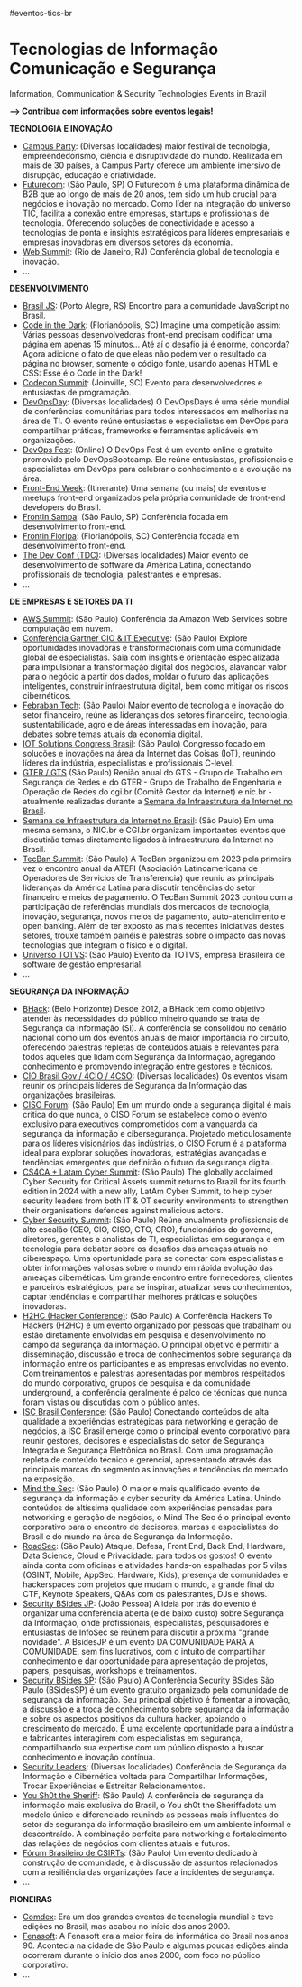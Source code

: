 #eventos-tics-br

# Tecnologias de Informação Comunicação e Segurança 
  Information, Communication & Security Technologies Events in Brazil



**--> Contribua com informações sobre eventos legais!** 
 
 
**TECNOLOGIA E INOVAÇÂO**
- [Campus Party](https://brasil.campus-party.org/): (Diversas localidades) maior festival de tecnologia, empreendedorismo, ciência e disruptividade do mundo. Realizada em mais de 30 países, a Campus Party oferece um ambiente imersivo de disrupção, educação e criatividade.
- [Futurecom](https://www.futurecom.com.br/pt/home.html): (São Paulo, SP) O Futurecom é uma plataforma dinâmica de B2B que ao longo de mais de 20 anos, tem sido um hub crucial para negócios e inovação no mercado. Como líder na integração do universo TIC, facilita a conexão entre empresas, startups e profissionais de tecnologia. Oferecendo soluções de conectividade e acesso a tecnologias de ponta e insights estratégicos para líderes empresariais e empresas inovadoras em diversos setores da economia.
- [Web Summit](https://rio.websummit.com/): (Rio de Janeiro, RJ) Conferência global de tecnologia e inovação.
- ...


**DESENVOLVIMENTO**
- [Brasil JS](https://www.braziljs.org/): (Porto Alegre, RS) Encontro para a comunidade JavaScript no Brasil.
- [Code in the Dark](http://codeinthedark.com.br/): (Florianópolis, SC) Imagine uma competição assim: Várias pessoas desenvolvedoras front-end precisam codificar uma página em apenas 15 minutos... Até aí o desafio já é enorme, concorda? Agora adicione o fato de que eleas não podem ver o resultado da página no browser, somente o código fonte, usando apenas HTML e CSS: Esse é o Code in the Dark!
- [Codecon Summit](https://codecon.dev/): (Joinville, SC) Evento para desenvolvedores e entusiastas de programação.
- [DevOpsDay](https://devopsdays.org/): (Diversas localidades) O DevOpsDays é uma série mundial de conferências comunitárias para todos interessados em melhorias na área de TI. O evento reúne entusiastas e especialistas em DevOps para compartilhar práticas, frameworks e ferramentas aplicáveis em organizações.
- [DevOps Fest](https://conteudo.devopsbootcamp.net/devopsfest2024): (Online) O DevOps Fest é um evento online e gratuito promovido pelo DevOpsBootcamp. Ele reúne entusiastas, profissionais e especialistas em DevOps para celebrar o conhecimento e a evolução na área.
- [Front-End Week](https://www.frontendweek.com.br/): (Itinerante) Uma semana (ou mais) de eventos e meetups front-end organizados pela própria comunidade de front-end developers do Brasil.
- [FrontIn Sampa](https://frontinsampa.com.br/): (São Paulo, SP) Conferência focada em desenvolvimento front-end.
- [Frontin Floripa](https://frontin.floripa.br/):  (Florianópolis, SC) Conferência focada em desenvolvimento front-end.
- [The Dev Conf (TDC)](https://thedevconf.com/): (Diversas localidades) Maior evento de desenvolvimento de software da América Latina, conectando profissionais de tecnologia, palestrantes e empresas.
- ...


**DE EMPRESAS E SETORES DA TI**
- [AWS Summit](https://aws.amazon.com/pt/events/summits/sao-paulo/): (São Paulo) Conferência da Amazon Web Services sobre computação em nuvem.
- [Conferência Gartner CIO & IT Executive](https://www.gartner.com/pt-br/conferences/la/cio-brazil): (São Paulo) Explore oportunidades inovadoras e transformacionais com uma comunidade global de especialistas. Saia com insights e orientação especializada para impulsionar a transformação digital dos negócios, alavancar valor para o negócio a partir dos dados, moldar o futuro das aplicações inteligentes, construir infraestrutura digital, bem como mitigar os riscos cibernéticos.
- [Febraban Tech](https://febrabantech.febraban.org.br/home): (São Paulo) Maior evento de tecnologia e inovação do setor financeiro, reúne as lideranças dos setores financeiro, tecnologia, sustentabilidade, agro e de áreas interessadas em inovação, para debates sobre temas atuais da economia digital.
- [IOT Solutions Congress Brasil](https://iotscongressbrasil.com.br/): (São Paulo) Congresso focado em soluções e inovações na área da Internet das Coisas (IoT), reunindo líderes da indústria, especialistas e profissionais C-level.
- [GTER / GTS](https://gtergts.nic.br/) (São Paulo) Renião anual do GTS - Grupo de Trabalho em Segurança de Redes e do GTER - Grupo de Trabalho de Engenharia e Operação de Redes do cgi.br (Comitê Gestor da Internet) e nic.br - atualmente realizadas durante a [Semana da Infraestrutura da Internet no Brasil](https://nic.br/semanainfrabr/).  
- [Semana de Infraestrutura da Internet no Brasil](https://nic.br/semanainfrabr/): (São Paulo) Em uma mesma semana, o NIC.br e CGI.br organizam importantes eventos que discutirão temas diretamente ligados à infraestrutura da Internet no Brasil.
- [TecBan Summit](https://tecban.com.br/summit/): (São Paulo) A TecBan organizou em 2023 pela primeira vez o encontro anual da ATEFI (Asociación Latinoamericana de Operadores de Servicios de Transferencia) que reuniu as principais lideranças da América Latina para discutir tendências do setor financeiro e meios de pagamento. O TecBan Summit 2023 contou com a participação de referências mundiais dos mercados de tecnologia, inovação, segurança, novos meios de pagamento, auto-atendimento e open banking. Além de ter exposto as mais recentes iniciativas destes setores, trouxe também painéis e palestras sobre o impacto das novas tecnologias que integram o físico e o digital.
- [Universo TOTVS](https://universo.totvs.com/): (São Paulo) Evento da TOTVS, empresa Brasileira de software de gestão empresarial.
- ...

  
**SEGURANÇA DA INFORMAÇÃO**
- [BHack](https://www.bhack.com.br/): (Belo Horizonte) Desde 2012, a BHack tem como objetivo atender às necessidades do público mineiro quando se trata de Segurança da Informação (SI). A conferência se consolidou no cenário nacional como um dos eventos anuais de maior importância no circuito, oferecendo palestras repletas de conteúdos atuais e relevantes para todos aqueles que lidam com Segurança da Informação, agregando conhecimento e promovendo integração entre gestores e técnicos.
- [CIO Brasil Gov / 4CIO / 4CSO](https://www.it4cio.com/eventos/list/): (Diversas localidades) Os eventos visam reunir os principais líderes de Segurança da Informação das organizações brasileiras.
- [CISO Forum](https://cisoforum.com.br/): (São Paulo) Em um mundo onde a segurança digital é mais crítica do que nunca, o CISO Forum se estabelece como o evento exclusivo para executivos comprometidos com a vanguarda da segurança da informação e cibersegurança. Projetado meticulosamente para os líderes visionários das indústrias, o CISO Forum é a plataforma ideal para explorar soluções inovadoras, estratégias avançadas e tendências emergentes que definirão o futuro da segurança digital.
- [CS4CA + Latam Cyber Summit](https://latam.cs4ca.com/): (São Paulo) The globally acclaimed Cyber Security for Critical Assets summit returns to Brazil for its fourth edition in 2024 with a new ally, LatAm Cyber Summit, to help cyber security leaders from both IT & OT security environments to strengthen their organisations defences against malicious actors. 
- [Cyber Security Summit](https://www.cybersecuritysummit.com.br/): (São Paulo) Reúne anualmente profissionais de alto escalão (CEO, CIO, CISO, CTO, CRO), funcionários do governo, diretores, gerentes e analistas de TI, especialistas em segurança e em tecnologia para debater sobre os desafios das ameaças atuais no ciberespaço. Uma oportunidade para se conectar com especialistas e obter informações valiosas sobre o mundo em rápida evolução das ameaças cibernéticas. Um grande encontro entre fornecedores, clientes e parceiros estratégicos, para se inspirar, atualizar seus conhecimentos, captar tendências e compartilhar melhores práticas e soluções inovadoras.
- [H2HC (Hacker Conference)](https://www.h2hc.com.br/): (São Paulo) A Conferência Hackers To Hackers (H2HC) é um evento organizado por pessoas que trabalham ou estão diretamente envolvidas em pesquisa e desenvolvimento no campo da segurança da informação. O principal objetivo é permitir a disseminação, discussão e troca de conhecimentos sobre segurança da informação entre os participantes e as empresas envolvidas no evento. Com treinamentos e palestras apresentadas por membros respeitados do mundo corporativo, grupos de pesquisa e da comunidade underground, a conferência geralmente é palco de técnicas que nunca foram vistas ou discutidas com o público antes.
- [ISC Brasil Conference](https://www.iscbrasil.com.br/): (São Paulo) Conectando conteúdos de alta qualidade a experiências estratégicas para networking e geração de negócios, a ISC Brasil emerge como o principal evento corporativo para reunir gestores, decisores e especialistas do setor de Segurança Integrada e Segurança Eletrônica no Brasil. Com uma programação repleta de conteúdo técnico e gerencial, apresentando através das principais marcas do segmento as inovações e tendências do mercado na exposição.
- [Mind the Sec](https://www.mindthesec.com.br/): (São Paulo) O maior e mais qualificado evento de segurança da informação e cyber security da América Latina. Unindo conteúdos de altíssima qualidade com experiências pensadas para networking e geração de negócios, o Mind The Sec é o principal evento corporativo para o encontro de decisores, marcas e especialistas do Brasil e do mundo na área de Segurança da Informação.
- [RoadSec](https://www.roadsec.com.br/): (São Paulo) Ataque, Defesa, Front End, Back End, Hardware, Data Science, Cloud e Privacidade: para todos os gostos! O evento ainda conta com oficinas e atividades hands-on espalhadas por 5 vilas (OSINT, Mobile, AppSec, Hardware, Kids), presença de comunidades e hackerspaces com projetos que mudam o mundo, a grande final do CTF, Keynote Speakers, Q&As com os palestrantes, DJs e shows.
- [Security BSides JP](https://www.bsidesjp.com.br/): (João Pessoa) A ideia por trás do evento é organizar uma conferência aberta (e de baixo custo) sobre Segurança da Informação, onde profissionais, especialistas, pesquisadores e entusiastas de InfoSec se reúnem para discutir a próxima "grande novidade". A BsidesJP é um evento DA COMUNIDADE PARA A COMUNIDADE, sem fins lucrativos, com o intuito de compartilhar conhecimento e dar oportunidade para apresentação de projetos, papers, pesquisas, workshops e treinamentos.
- [Security BSides SP](https://securitybsides.com.br/): (São Paulo) A Conferência Security BSides São Paulo (BSidesSP) é um evento gratuito organizado pela comunidade de segurança da informação. Seu principal objetivo é fomentar a inovação, a discussão e a troca de conhecimento sobre segurança da informação e sobre os aspectos positivos da cultura hacker, apoiando o crescimento do mercado. É uma excelente oportunidade para a indústria e fabricantes interagirem com especialistas em segurança, compartilhando sua expertise com um público disposto a buscar conhecimento e inovação contínua.
- [Security Leaders](https://securityleadersnacional.com.br/): (Diversas localidades) Conferência de Segurança da Informação e Cibernética voltada para Compartilhar Informações, Trocar Experiências e Estreitar Relacionamentos.
- [You Sh0t the Sheriff](https://www.ysts.org/): (São Paulo) A conferência de segurança da informação mais exclusiva do Brasil, o You sh0t the Sheriffadota um modelo único e diferenciado reunindo as pessoas mais influentes do setor de segurança da informação brasileiro em um ambiente informal e descontraído. A combinação perfeita para networking e fortalecimento das relações de negócios com clientes atuais e futuros.
- [Fórum Brasileiro de CSIRTs](https://forum.cert.br/): (São Paulo) Um evento dedicado à construção de comunidade, e à discussão de assuntos relacionados com a resiliência das organizações face a incidentes de segurança.
- ...


**PIONEIRAS**
- [Comdex](https://en.wikipedia.org/wiki/COMDEX): Era um dos grandes eventos de tecnologia mundial e teve edições no Brasil, mas acabou no início dos anos 2000.
- [Fenasoft](https://pt.wikipedia.org/wiki/Fenasoft): A Fenasoft era a maior feira de informática do Brasil nos anos 90. Acontecia na cidade de São Paulo e algumas poucas edições ainda ocorreram durante o início dos anos 2000, com foco no público corporativo.
- ...
